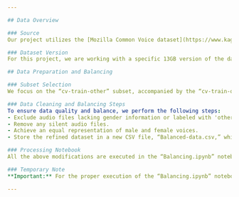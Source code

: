 ```yaml
---

## Data Overview

### Source
Our project utilizes the [Mozilla Common Voice dataset](https://www.kaggle.com/datasets/mozillaorg/common-voice), a comprehensive corpus of speech data. This dataset is collected through the [Common Voice website](http://voice.mozilla.org/) and comprises a variety of sources, including user-submitted blog posts, historical books, movies, and other public speech corpora. Its primary aim is to facilitate the development and evaluation of Automatic Speech Recognition (ASR) systems.

### Dataset Version
For this project, we are working with a specific 13GB version of the dataset, which can be downloaded [here](https://www.kaggle.com/datasets/mozillaorg/common-voice).

## Data Preparation and Balancing

### Subset Selection
We focus on the “cv-train-other” subset, accompanied by the “cv-train-other.csv” file. This CSV file includes details for each audio recording, such as filename, text, up_votes, down_votes, age, gender, and accent. Our analysis primarily targets audio files with specified gender information.

### Data Cleaning and Balancing Steps
To ensure data quality and balance, we perform the following steps:
- Exclude audio files lacking gender information or labeled with 'other' as gender.
- Remove any silent audio files.
- Achieve an equal representation of male and female voices.
- Store the refined dataset in a new CSV file, “Balanced-data.csv,” which will list the paths of the remaining audio files along with their corresponding gender.

### Processing Notebook
All the above modifications are executed in the “Balancing.ipynb” notebook. This notebook also includes all necessary installation steps.

### Temporary Note
**Important:** For the proper execution of the “Balancing.ipynb” notebook, ensure that the dataset is downloaded as a folder named "archive" and placed on the desktop. The notebook currently contains certain methods and directions that did not yield the expected results. These have been retained temporarily for review and learning purposes. Future updates to the code will aim to enhance its flexibility regarding data location and refine the methodologies used.

---
```


